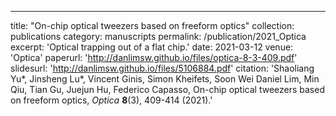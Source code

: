 ---
title: "On-chip optical tweezers based on freeform optics"
collection: publications
category: manuscripts
permalink: /publication/2021_Optica
excerpt: 'Optical trapping out of a flat chip.'
date: 2021-03-12
venue: 'Optica'
paperurl: 'http://danlimsw.github.io/files/optica-8-3-409.pdf'
slidesurl: 'http://danlimsw.github.io/files/5106884.pdf'
citation: 'Shaoliang Yu*, Jinsheng Lu*, Vincent Ginis, Simon Kheifets, Soon Wei Daniel Lim, Min Qiu, Tian Gu, Juejun Hu, Federico Capasso, On-chip optical tweezers based on freeform optics, <i>Optica</i> <b>8</b>(3), 409-414 (2021).'

